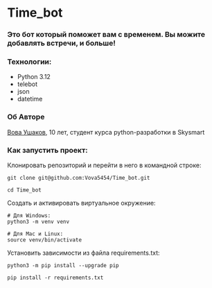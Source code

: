 # Time_bot

### Это бот который поможет вам с временем. Вы можите добавлять встречи, и больше!

### Технологии:
- Python 3.12
- telebot
- json
- datetime

### Об Авторе
[Вова Ушаков](https://github.com/Vova5454), 10 лет, студент курса python-разработки в Skysmart


### Как запустить проект:

Клонировать репозиторий и перейти в него в командной строке:

```
git clone git@github.com:Vova5454/Time_bot.git
```

```
cd Time_bot
```

Cоздать и активировать виртуальное окружение:

```
# Для Windows:
python3 -m venv venv

# Для Mac и Linux:
source venv/bin/activate
```

Установить зависимости из файла requirements.txt:

```
python3 -m pip install --upgrade pip
```

```
pip install -r requirements.txt
```
